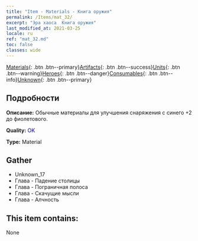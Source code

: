 ```yaml
---
title: "Item - Materials - Книга оружия"
permalink: /Items/mat_32/
excerpt: "Эра хаоса  Книга оружия"
last_modified_at: 2021-03-25
locale: ru
ref: "mat_32.md"
toc: false
classes: wide
---
```

 [Materials](/ru/Items/){: .btn .btn--primary}[Artifacts](/ru/Items/Artifacts/){: .btn .btn--success}[Units](/ru/Items/Units/){: .btn .btn--warning}[Heroes](/ru/Items/Heroes/){: .btn .btn--danger}[Consumables](/ru/Items/Consumables/){: .btn .btn--info}[Unknown](/ru/Items/Unknown/){: .btn .btn--primary}

## Подробности
 **Описание:** Обычные материалы для улучшения снаряжения c синего +2 до фиолетового.

 **Quality:** <span style="color: #0000CD">OK</span>

 **Type:** Material

## Gather

*    Unknown_17 
*    Глава - Падение столицы 
*    Глава - Пограничная полоса 
*    Глава - Скачущие мысли 
*    Глава - Алчность 

## This item contains:

  None

